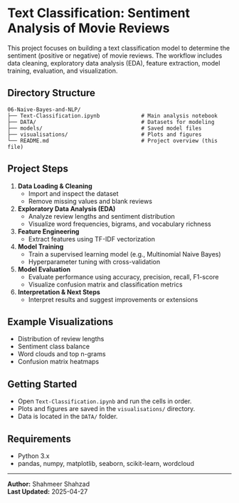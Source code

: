 # Text Classification: Sentiment Analysis of Movie Reviews

This project focuses on building a text classification model to determine the sentiment (positive or negative) of movie reviews. The workflow includes data cleaning, exploratory data analysis (EDA), feature extraction, model training, evaluation, and visualization.

## Directory Structure

```
06-Naive-Bayes-and-NLP/
├── Text-Classification.ipynb             # Main analysis notebook
├── DATA/                                 # Datasets for modeling
├── models/                               # Saved model files
├── visualisations/                       # Plots and figures
└── README.md                             # Project overview (this file)
```

## Project Steps

1. **Data Loading & Cleaning**
    - Import and inspect the dataset
    - Remove missing values and blank reviews
2. **Exploratory Data Analysis (EDA)**
    - Analyze review lengths and sentiment distribution
    - Visualize word frequencies, bigrams, and vocabulary richness
3. **Feature Engineering**
    - Extract features using TF-IDF vectorization
4. **Model Training**
    - Train a supervised learning model (e.g., Multinomial Naive Bayes)
    - Hyperparameter tuning with cross-validation
5. **Model Evaluation**
    - Evaluate performance using accuracy, precision, recall, F1-score
    - Visualize confusion matrix and classification metrics
6. **Interpretation & Next Steps**
    - Interpret results and suggest improvements or extensions

## Example Visualizations
- Distribution of review lengths
- Sentiment class balance
- Word clouds and top n-grams
- Confusion matrix heatmaps

## Getting Started
- Open `Text-Classification.ipynb` and run the cells in order.
- Plots and figures are saved in the `visualisations/` directory.
- Data is located in the `DATA/` folder.

## Requirements
- Python 3.x
- pandas, numpy, matplotlib, seaborn, scikit-learn, wordcloud

---

**Author:** Shahmeer Shahzad  
**Last Updated:** 2025-04-27
